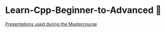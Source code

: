 # Learn-Cpp-Beginner-to-Advanced :rocket:

[Presentations used during the Mastercourse](https://docs.google.com/presentation/d/1uCfd0XgLySBj9aENcJS1jDHLRHdQomL40HA1FPi-frc/edit?usp=sharing)
